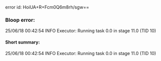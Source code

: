 error id: HoiUA+R+Fcm0Q6m8rh/sgw==
### Bloop error:

25/06/18 00:42:54 INFO Executor: Running task 0.0 in stage 11.0 (TID 10)
#### Short summary: 

25/06/18 00:42:54 INFO Executor: Running task 0.0 in stage 11.0 (TID 10)